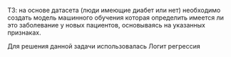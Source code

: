 ТЗ: на основе датасета (люди имеющие диабет или нет) необходимо создать модель машинного обучения которая определить имеется ли это заболевание у новых пациентов, основываясь на указанных признаках.

Для решения данной задачи использовалась Логит регрессия 

